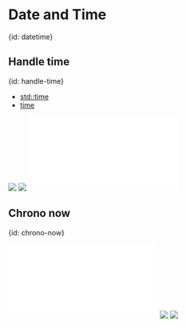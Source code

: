 # Date and Time
{id: datetime}

## Handle time
{id: handle-time}

* [std::time](https://doc.rust-lang.org/std/time/index.html)
* [time](https://docs.rs/time/latest/time/)

![](examples/time-demo/Cargo.lock)
![](examples/time-demo/Cargo.toml)
![](examples/time-demo/src/main.rs)

## Chrono now
{id: chrono-now}

![](examples/chrono-demo/src/main.rs)
![](examples/chrono-demo/Cargo.toml)
![](examples/chrono-demo/Cargo.lock)

